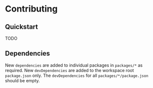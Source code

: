 # Contributing

## Quickstart

TODO

## Dependencies

New `dependencies` are added to individual packages in `packages/*` as required. New `devDependencies` are added to the workspace root `package.json` only. The `devDependencies` for all `packages/*/package.json` should be empty.
